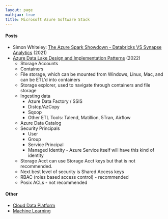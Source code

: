 ```yaml
---
layout: page
mathjax: true
title: Microsoft Azure Software Stack
---
```


#### Posts
* Simon Whiteley: [The Azure Spark Showdown - Databricks VS Synapse Analytics](https://www.youtube.com/watch?v=FjsnVueXijQ) (2021)
* [Azure Data Lake Design and Implementation Patterns](https://www.youtube.com/watch?v=iiyWKul1p6k) (2022)
  * Storage Accounts
  * Containers
  * File storage, which can be mounted from Windows, Linux, Mac, and can be ETL'd into containers
  * Storage explorer, used to navigate through containers and file storage
  * Ingesting data
    * Azure Data Factory / SSIS
    * Distcp/AzCopy
    * Sqoop
    * Other ETL Tools: Talend, Matillion, 5Tran, Airflow
  * Azure Data Catalog
  * Security Principals
    * User
    * Group
    * Service Principal
    * Managed Identity - Azure Service itself will have this kind of identity
  * Storage Acct can use Storage Acct keys but that is not recommended.
  * Next best level of security is Shared Access keys
  * RBAC (roles based access control) - recommended
  * Posix ACLs - not recommended

#### Other
* [Cloud Data Platform](../cloud_data_platform.md)
* [Machine Learning](../machine_learning.md)

